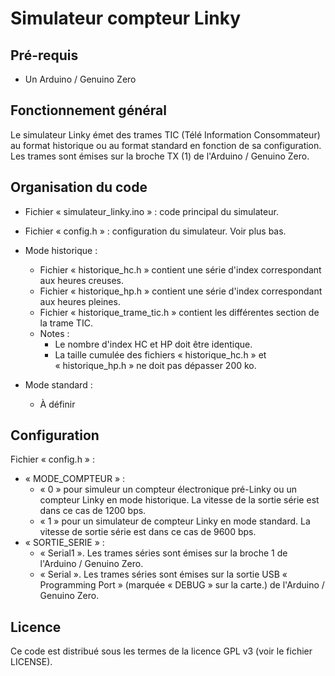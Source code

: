 Simulateur compteur Linky
==

Pré-requis
--

* Un Arduino / Genuino Zero

Fonctionnement général
--

Le simulateur Linky émet des trames TIC (Télé Information Consommateur) au
format historique ou au format standard en fonction de sa configuration. Les
trames sont émises sur la broche TX (1) de l'Arduino / Genuino Zero.


Organisation du code
--

* Fichier « simulateur_linky.ino » : code principal du simulateur.

* Fichier « config.h » : configuration du simulateur. Voir plus bas.

* Mode historique :
  * Fichier « historique_hc.h » contient une série d'index correspondant aux
    heures creuses.
  * Fichier « historique_hp.h » contient une série d'index correspondant aux
    heures pleines.
  * Fichier « historique_trame_tic.h » contient les différentes section de la
    trame TIC.
  * Notes :
    * Le nombre d'index HC et HP doit être identique.
    * La taille cumulée des fichiers « historique_hc.h » et « historique_hp.h »
      ne doit pas dépasser 200 ko.


* Mode standard :
  *  À définir


Configuration
--

Fichier « config.h » :
* « MODE_COMPTEUR » :
  * « 0 » pour simuleur un compteur électronique pré-Linky ou un compteur Linky en
    mode historique. La vitesse de la sortie série est dans ce cas de 1200 bps.
  * « 1 » pour un simulateur de compteur Linky en mode standard. La vitesse de
    sortie série est dans ce cas de 9600 bps.
* « SORTIE_SERIE » :
  * « Serial1 ». Les trames séries sont émises sur la broche 1 de l'Arduino /
    Genuino Zero.
  * « Serial ». Les trames séries sont émises sur la sortie USB « Programming
    Port » (marquée « DEBUG » sur la carte.) de l'Arduino / Genuino Zero.


Licence
--

Ce code est distribué sous les termes de la licence GPL v3 (voir le fichier
LICENSE).
